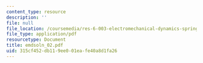 ```yaml
---
content_type: resource
description: ''
file: null
file_location: /coursemedia/res-6-003-electromechanical-dynamics-spring-2009/315cf452db119ee001eafe40a8d1fa26_emdsoln_02.pdf
file_type: application/pdf
resourcetype: Document
title: emdsoln_02.pdf
uid: 315cf452-db11-9ee0-01ea-fe40a8d1fa26
---
```

